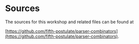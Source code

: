 # Sources
The sources for this workshop and related files can be found at 

[https://github.com/fifth-postulate/parser-combinators](https://github.com/fifth-postulate/parser-combinators).